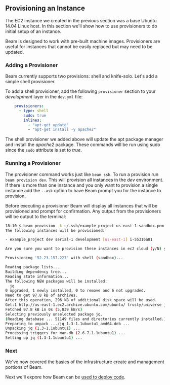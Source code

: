 ## Provisioning an Instance

The EC2 instance we created in the previous section was a base Ubuntu 14.04 Linux host. In this section we'll show how to use provisioners to do initial setup of an instance.

Beam is designed to work with pre-built machine images. Provisioners are useful for instances that cannot be easily replaced but may need to be updated.

### Adding a Provisioner

Beam currently supports two provisions: shell and knife-solo. Let's add a simple shell provisioner.

To add a shell provisioner, add the following `provisioner` section to your _development_ layer in the `dev.yml` file:

```yaml
    provisioners:
      - type: shell
        sudo: true
        inlines:
          - "apt-get update"
          - "apt-get install -y apache2"
```

The shell provisioner we added above will update the apt package manager and install the _apache2_ package. These commands will be run using sudo since the `sudo` attribute is set to _true_.

### Running a Provisioner

The provisioner command works just like `beam ssh`. To run a provision run `beam provision dev`. This will provision all instances in the _dev_ environment. If there is more than one instance and you only want to provision a single instance add the `--ask` option to have Beam prompt you for the instance to provision.

Before executing a provisioner Beam will display all instances that will be provisioned and prompt for confirmation. Any output from the provisioners will be output to the terminal:

```bash
18:10 $ beam provision -k ~/.ssh/example_project-us-east-1-sandbox.pem -u ubuntu dev
The following instances will be provisioned:

- example_project dev serial-1 development [us-east-1] i-55316a81

Are you sure you want to provision these instances in ec2 cloud (y/N) y

Provisioning '52.23.157.227' with shell (sandbox)...

Reading package lists...
Building dependency tree...
Reading state information...
The following NEW packages will be installed:
  jq
0 upgraded, 1 newly installed, 0 to remove and 6 not upgraded.
Need to get 97.8 kB of archives.
After this operation, 296 kB of additional disk space will be used.
Get:1 http://us-east-1.ec2.archive.ubuntu.com/ubuntu/ trusty/universe jq amd64 1.3-1.1ubuntu1 [97.8 kB]
Fetched 97.8 kB in 0s (5,839 kB/s)
Selecting previously unselected package jq.
(Reading database ... 51149 files and directories currently installed.)
Preparing to unpack .../jq_1.3-1.1ubuntu1_amd64.deb ...
Unpacking jq (1.3-1.1ubuntu1) ...
Processing triggers for man-db (2.6.7.1-1ubuntu1) ...
Setting up jq (1.3-1.1ubuntu1) ...
```

### Next

We've now covered the basics of the infrastructure create and management portions of Beam. 

Next we'll expore how Beam can be [used to deploy code](deployment.md).